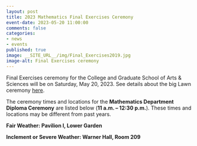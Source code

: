 ```yaml
---
layout: post
title: 2023 Mathematics Final Exercises Ceremony
event-date: 2023-05-20 11:00:00
comments: false
categories: 
- news 
- events
published: true
image: __SITE_URL__/img/Final_Exercises2019.jpg
image-alt: Final Exercises ceremony
---
```


Final Exercises ceremony for the College and Graduate School of Arts & Sciences will be on Saturday, May 20, 2023. See details about the big Lawn ceremony [here](https://majorevents.virginia.edu/finals/tickets-and-seating).

The ceremony times and locations for the <b>Mathematics Department Diploma Ceremony</b> are listed below (**11 a.m. – 12:30 p.m.**). These times and locations may be different from past years. 

**Fair Weather:             Pavilion I, Lower Garden**<br>

**Inclement or Severe Weather:  Warner Hall, Room 209**<br>
